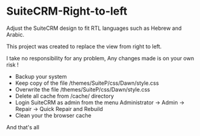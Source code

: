 # SuiteCRM-Right-to-left

Adjust the SuiteCRM design to fit RTL languages such as Hebrew and Arabic.

This project was created to replace the view from right to left.

I take no responsibility for any problem, Any changes made is on your own risk !

* Backup your system 
* Keep copy of the file /themes/SuiteP/css/Dawn/style.css
* Overwrite the file /themes/SuiteP/css/Dawn/style.css
* Delete all cache from /cache/ directory 
* Login SuiteCRM as admin from the menu Administrator -> Admin -> Repair -> Quick Repair and Rebuild
* Clean your the browser cache

And that's all
